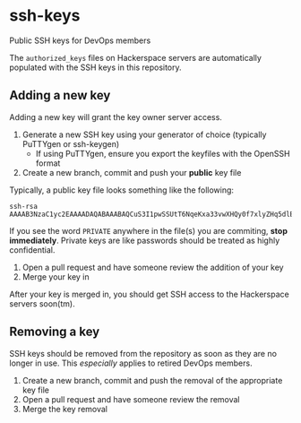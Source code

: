 # ssh-keys
Public SSH keys for DevOps members

The `authorized_keys` files on Hackerspace servers are automatically populated with the SSH keys in this repository.

## Adding a new key

Adding a new key will grant the key owner server access.

1. Generate a new SSH key using your generator of choice (typically PuTTYgen or ssh-keygen)
   - If using PuTTYgen, ensure you export the keyfiles with the OpenSSH format
2. Create a new branch, commit and push your **public** key file

Typically, a public key file looks something like the following:
```
ssh-rsa AAAAB3NzaC1yc2EAAAADAQABAAABAQCuS3I1pwSSUtT6NqeKxa33vwXHQy0f7xlyZHq5dlB3UYJNamDR0KEs/fhxjyCJ8XLf7nJNvojJ5qAtxEJjpnVonM6ehHi3juHxgMJOGIZHcWJ72BpjdcWZk0LuOx0x1qTdHFlU+6aTl27dSgVB+2QQESwQTtVgbIGiNcdt3ES9+Yhc8Sk0PrZ2TW5cTdZJlv/kb/cKgFIk8UQqu5h7TJHyq+L6kbEZrlhB2YmJ1ZICaN2YYsHKvtX5ibkJB4RpAOwOiUHVlDzrlBzjdIKxseCt5oEIANObmdk9YOXfMeAQNJDa3Hx3j5yXuMaJCPFqdwxfzeSOJ+OFGSS5q9FG1Dr/
```
If you see the word `PRIVATE` anywhere in the file(s) you are commiting, **stop immediately**. Private keys are like passwords should be treated as highly confidential.

1. Open a pull request and have someone review the addition of your key
2. Merge your key in

After your key is merged in, you should get SSH access to the Hackerspace servers soon(tm).

## Removing a key

SSH keys should be removed from the repository as soon as they are no longer in use. This *especially* applies to retired DevOps members.

1. Create a new branch, commit and push the removal of the appropriate key file
2. Open a pull request and have someone review the removal
3. Merge the key removal
